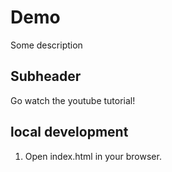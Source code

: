 # Demo

Some description

## Subheader

Go watch the youtube tutorial! 

## local development


1. Open index.html in your browser.